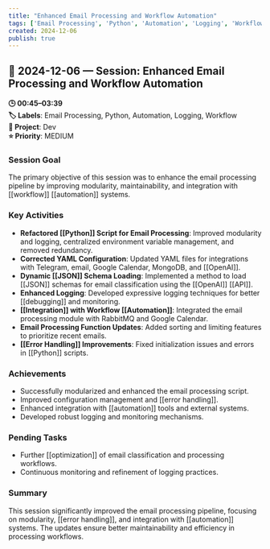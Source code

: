 ```yaml
---
title: "Enhanced Email Processing and Workflow Automation"
tags: ['Email Processing', 'Python', 'Automation', 'Logging', 'Workflow']
created: 2024-12-06
publish: true
---
```


## 📅 2024-12-06 — Session: Enhanced Email Processing and Workflow Automation

**🕒 00:45–03:39**  
**🏷️ Labels**: Email Processing, Python, Automation, Logging, Workflow  
**📂 Project**: Dev  
**⭐ Priority**: MEDIUM  


### Session Goal
The primary objective of this session was to enhance the email processing pipeline by improving modularity, maintainability, and integration with [[workflow]] [[automation]] systems.

### Key Activities
- **Refactored [[Python]] Script for Email Processing**: Improved modularity and logging, centralized environment variable management, and removed redundancy.
- **Corrected YAML Configuration**: Updated YAML files for integrations with Telegram, email, Google Calendar, MongoDB, and [[OpenAI]].
- **Dynamic [[JSON]] Schema Loading**: Implemented a method to load [[JSON]] schemas for email classification using the [[OpenAI]] [[API]].
- **Enhanced Logging**: Developed expressive logging techniques for better [[debugging]] and monitoring.
- **[[Integration]] with Workflow [[Automation]]**: Integrated the email processing module with RabbitMQ and Google Calendar.
- **Email Processing Function Updates**: Added sorting and limiting features to prioritize recent emails.
- **[[Error Handling]] Improvements**: Fixed initialization issues and errors in [[Python]] scripts.

### Achievements
- Successfully modularized and enhanced the email processing script.
- Improved configuration management and [[error handling]].
- Enhanced integration with [[automation]] tools and external systems.
- Developed robust logging and monitoring mechanisms.

### Pending Tasks
- Further [[optimization]] of email classification and processing workflows.
- Continuous monitoring and refinement of logging practices.

### Summary
This session significantly improved the email processing pipeline, focusing on modularity, [[error handling]], and integration with [[automation]] systems. The updates ensure better maintainability and efficiency in processing workflows.
